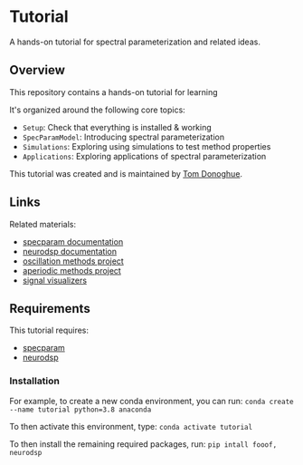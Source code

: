 # Tutorial

A hands-on tutorial for spectral parameterization and related ideas.

## Overview

This repository contains a hands-on tutorial for learning

It's organized around the following core topics:
- `Setup`: Check that everything is installed & working
- `SpecParamModel`: Introducing spectral parameterization
- `Simulations`: Exploring using simulations to test method properties
- `Applications`: Exploring applications of spectral parameterization

This tutorial was created and is maintained by
[Tom Donoghue](https://tomdonoghue.github.io/).

## Links

Related materials:
- [specparam documentation](https://fooof-tools.github.io/)
- [neurodsp documentation](https://neurodsp-tools.github.io/)
- [oscillation methods project](https://oscillationmethods.github.io)
- [aperiodic methods project](https://aperiodicmethods.github.io)
- [signal visualizers](https://tomdonoghue.github.io/SigViz/)

## Requirements

This tutorial requires:
- [specparam](https://github.com/fooof-tools/fooof)
- [neurodsp](https://github.com/neurodsp-tools/neurodsp)

### Installation

For example, to create a new conda environment, you can run:
`conda create --name tutorial python=3.8 anaconda`

To then activate this environment, type:
`conda activate tutorial`

To then install the remaining required packages, run:
`pip intall fooof, neurodsp`
